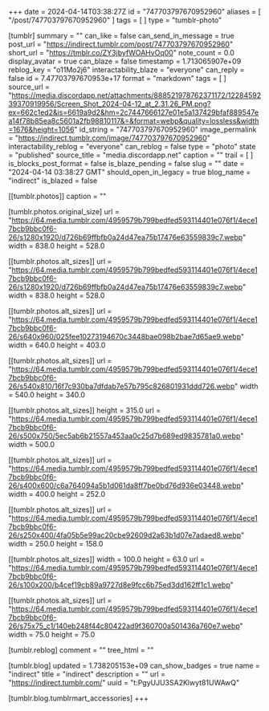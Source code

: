 +++
date = 2024-04-14T03:38:27Z
id = "747703797670952960"
aliases = [ "/post/747703797670952960" ]
tags = [ ]
type = "tumblr-photo"

[tumblr]
summary = ""
can_like = false
can_send_in_message = true
post_url = "https://indirect.tumblr.com/post/747703797670952960"
short_url = "https://tmblr.co/ZY3jbyfWOAHvOq00"
note_count = 0.0
display_avatar = true
can_blaze = false
timestamp = 1.713065907e+09
reblog_key = "o11Mo2j6"
interactability_blaze = "everyone"
can_reply = false
id = 7.47703797670953e+17
format = "markdown"
tags = [ ]
source_url = "https://media.discordapp.net/attachments/888521978762371172/1228459239370919956/Screen_Shot_2024-04-12_at_2.31.26_PM.png?ex=662c1ed2&is=6619a9d2&hm=2c7447666127e01e5a137429bfaf889547ea14f78b85ea8c5601a2fb98810117&=&format=webp&quality=lossless&width=1676&height=1056"
id_string = "747703797670952960"
image_permalink = "https://indirect.tumblr.com/image/747703797670952960"
interactability_reblog = "everyone"
can_reblog = false
type = "photo"
state = "published"
source_title = "media.discordapp.net"
caption = ""
trail = [ ]
is_blocks_post_format = false
is_blaze_pending = false
slug = ""
date = "2024-04-14 03:38:27 GMT"
should_open_in_legacy = true
blog_name = "indirect"
is_blazed = false

[[tumblr.photos]]
caption = ""

[tumblr.photos.original_size]
url = "https://64.media.tumblr.com/4959579b799bedfed593114401e076f1/4ece17bcb9bbc0f6-26/s1280x1920/d726b69ffbfb0a24d47ea75b17476e63559839c7.webp"
width = 838.0
height = 528.0

[[tumblr.photos.alt_sizes]]
url = "https://64.media.tumblr.com/4959579b799bedfed593114401e076f1/4ece17bcb9bbc0f6-26/s1280x1920/d726b69ffbfb0a24d47ea75b17476e63559839c7.webp"
width = 838.0
height = 528.0

[[tumblr.photos.alt_sizes]]
url = "https://64.media.tumblr.com/4959579b799bedfed593114401e076f1/4ece17bcb9bbc0f6-26/s640x960/025fee10273194670c3448bae098b2bae7d65ae9.webp"
width = 640.0
height = 403.0

[[tumblr.photos.alt_sizes]]
url = "https://64.media.tumblr.com/4959579b799bedfed593114401e076f1/4ece17bcb9bbc0f6-26/s540x810/16f7c930ba7dfdab7e57b795c826801931ddd726.webp"
width = 540.0
height = 340.0

[[tumblr.photos.alt_sizes]]
height = 315.0
url = "https://64.media.tumblr.com/4959579b799bedfed593114401e076f1/4ece17bcb9bbc0f6-26/s500x750/5ec5ab6b21557a453aa0c25d7b689ed9835781a0.webp"
width = 500.0

[[tumblr.photos.alt_sizes]]
url = "https://64.media.tumblr.com/4959579b799bedfed593114401e076f1/4ece17bcb9bbc0f6-26/s400x600/c6a764094a5b1d061da8ff7be0bd76d936e03448.webp"
width = 400.0
height = 252.0

[[tumblr.photos.alt_sizes]]
url = "https://64.media.tumblr.com/4959579b799bedfed593114401e076f1/4ece17bcb9bbc0f6-26/s250x400/4fa05b5e99ac20cbe92609d2a63b1d07e7adaed8.webp"
width = 250.0
height = 158.0

[[tumblr.photos.alt_sizes]]
width = 100.0
height = 63.0
url = "https://64.media.tumblr.com/4959579b799bedfed593114401e076f1/4ece17bcb9bbc0f6-26/s100x200/b4cef19cb89a9727d8e9fcc6b75ed3dd162ff1c1.webp"

[[tumblr.photos.alt_sizes]]
url = "https://64.media.tumblr.com/4959579b799bedfed593114401e076f1/4ece17bcb9bbc0f6-26/s75x75_c1/140eb248f44c80422ad9f360700a501436a760e7.webp"
width = 75.0
height = 75.0

[tumblr.reblog]
comment = ""
tree_html = ""

[tumblr.blog]
updated = 1.738205153e+09
can_show_badges = true
name = "indirect"
title = "indirect"
description = ""
url = "https://indirect.tumblr.com/"
uuid = "t:PgyUJU3SA2Klwyt81UWAwQ"

[tumblr.blog.tumblrmart_accessories]
+++
